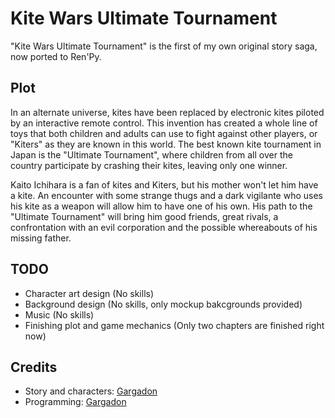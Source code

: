 # Kite Wars Ultimate Tournament
"Kite Wars Ultimate Tournament" is the first of my own original story saga, now ported to Ren'Py.

## Plot
In an alternate universe, kites have been replaced by electronic kites piloted by an interactive remote control. This invention has created a whole line of toys that both children and adults can use to fight against other players, or "Kiters" as they are known in this world. The best known kite tournament in Japan is the "Ultimate Tournament", where children from all over the country participate by crashing their kites, leaving only one winner.

Kaito Ichihara is a fan of kites and Kiters, but his mother won't let him have a kite. An encounter with some strange thugs and a dark vigilante who uses his kite as a weapon will allow him to have one of his own. His path to the "Ultimate Tournament" will bring him good friends, great rivals, a confrontation with an evil corporation and the possible whereabouts of his missing father.

## TODO
* Character art design (No skills)
* Background design (No skills, only mockup bakcgrounds provided)
* Music (No skills)
* Finishing plot and game mechanics (Only two chapters are finished right now)

## Credits
* Story and characters: [Gargadon](https://github.com/Gargadon)
* Programming: [Gargadon](https://github.com/Gargadon)
